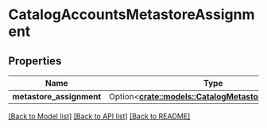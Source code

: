 # CatalogAccountsMetastoreAssignment

## Properties

Name | Type | Description | Notes
------------ | ------------- | ------------- | -------------
**metastore_assignment** | Option<[**crate::models::CatalogMetastoreAssignment**](CatalogMetastoreAssignment.md)> |  | [optional]

[[Back to Model list]](../README.md#documentation-for-models) [[Back to API list]](../README.md#documentation-for-api-endpoints) [[Back to README]](../README.md)



